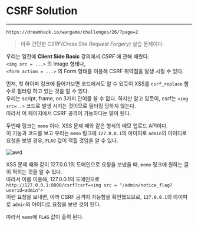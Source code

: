 # CSRF Solution
---
`https://dreamhack.io/wargame/challenges/26/?page=2`
>아주 간단한 _CSRF(Cross Site Request Forgery)_ 실습 문제이다.  

우리는 일전에 __Client Side Basic__ 강의에서 _CSRF_ 에 관해 배웠다.  
`<img src = ...>` 의 Image 형태나,  
`<form action = ...>` 의 Form 형태를 이용해 CSRF 취약점을 발생 시킬 수 있다.  

먼저, 첫 하이퍼 링크에 들어가보면 코드에서도 알 수 있듯이 XSS를 `csrf_replace` 함수로 필터링 하고 있는 것을 알 수 있다.  
우리는 script, frame, on 3가지 단어를 쓸 수 없다. 하지만 알고 있듯이, csrf는 `<img src=..>` 코드로 발생 시키는 것이므로 필터링 당하지 않는다.  
따라서 이 페이지에서 CSRF 공격이 가능하다는 말이 된다.

두번째 링크는 `memo` 이다.  XSS 문제 때와 같은 형식의 메모 업로드 API이다.  
이 기능과 코드를 보고 우리는 `memo` 링크에 `127.0.0.1`의 아이피로 `admin`의 아이디로 요청을 보낼 경우, `FLAG` 값이 적힐 것임을 알 수 있다.

![awd](https://user-images.githubusercontent.com/71700079/106909311-84001600-6743-11eb-92b9-ae89e1475019.png)  

XSS 문제 때와 같이 127.0.0.1의 도메인으로 요청을 보냈을 때, `memo` 링크에 원하는 글이 적히는 것을 알 수 있다.  
따라서 이를 이용해, 127.0.0.1의 도메인으로  
`http://127.0.0.1:8000/csrf?csrf=<img src = "/admin/notice_flag?userid=admin">`  
이런 요청을 보내면, 아까 CSRF 공격이 가능함을 확인했으므로, `127.0.0.1`의 아이피로 `admin`의 아이디로 요청을 보낸 것이 된다.  

따라서 `memo`에 `FLAG` 값이 출력 된다.
